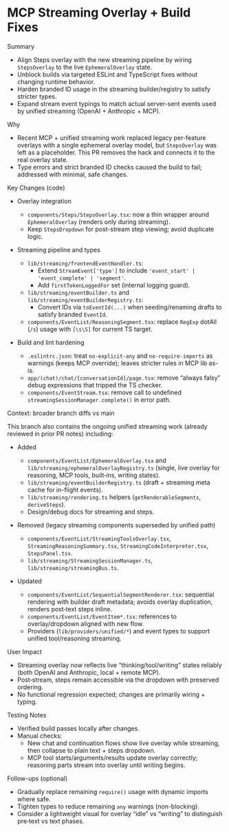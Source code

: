 # MCP Streaming Overlay + Build Fixes

Summary

- Align Steps overlay with the new streaming pipeline by wiring `StepsOverlay` to the live `EphemeralOverlay` state.
- Unblock builds via targeted ESLint and TypeScript fixes without changing runtime behavior.
- Harden branded ID usage in the streaming builder/registry to satisfy stricter types.
- Expand stream event typings to match actual server-sent events used by unified streaming (OpenAI + Anthropic + MCP).

Why

- Recent MCP + unified streaming work replaced legacy per-feature overlays with a single ephemeral overlay model, but `StepsOverlay` was left as a placeholder. This PR removes the hack and connects it to the real overlay state.
- Type errors and strict branded ID checks caused the build to fail; addressed with minimal, safe changes.

Key Changes (code)

- Overlay integration
  - `components/Steps/StepsOverlay.tsx`: now a thin wrapper around `EphemeralOverlay` (renders only during streaming).
  - Keep `StepsDropdown` for post-stream step viewing; avoid duplicate logic.

- Streaming pipeline and types
  - `lib/streaming/frontendEventHandler.ts`:
    - Extend `StreamEvent['type']` to include `'event_start' | 'event_complete' | 'segment'`.
    - Add `firstTokenLoggedFor` set (internal logging guard).
  - `lib/streaming/eventBuilder.ts` and `lib/streaming/eventBuilderRegistry.ts`:
    - Convert IDs via `toEventId(...)` when seeding/renaming drafts to satisfy branded `EventId`.
  - `components/EventList/ReasoningSegment.tsx`: replace `RegExp` dotAll (`/s`) usage with `[\s\S]` for current TS target.

- Build and lint hardening
  - `.eslintrc.json`: treat `no-explicit-any` and `no-require-imports` as warnings (keeps MCP override); leaves stricter rules in MCP lib as-is.
  - `app/(chat)/chat/[conversationId]/page.tsx`: remove “always falsy” debug expressions that tripped the TS checker.
  - `components/EventStream.tsx`: remove call to undefined `streamingSessionManager.complete()` in error path.

Context: broader branch diffs vs main

This branch also contains the ongoing unified streaming work (already reviewed in prior PR notes) including:

- Added
  - `components/EventList/EphemeralOverlay.tsx` and `lib/streaming/ephemeralOverlayRegistry.ts` (single, live overlay for reasoning, MCP tools, built‑ins, writing states).
  - `lib/streaming/eventBuilderRegistry.ts` (draft + streaming meta cache for in-flight events).
  - `lib/streaming/rendering.ts` helpers (`getRenderableSegments`, `deriveSteps`).
  - Design/debug docs for streaming and steps.

- Removed (legacy streaming components superseded by unified path)
  - `components/EventList/StreamingToolsOverlay.tsx`, `StreamingReasoningSummary.tsx`, `StreamingCodeInterpreter.tsx`, `StepsPanel.tsx`.
  - `lib/streaming/StreamingSessionManager.ts`, `lib/streaming/streamingBus.ts`.

- Updated
  - `components/EventList/SequentialSegmentRenderer.tsx`: sequential rendering with builder draft metadata; avoids overlay duplication, renders post‑text steps inline.
  - `components/EventList/EventItem*.tsx`: references to overlay/dropdown aligned with new flow.
  - Providers (`lib/providers/unified/*`) and event types to support unified tool/reasoning streaming.

User Impact

- Streaming overlay now reflects live “thinking/tool/writing” states reliably (both OpenAI and Anthropic, local + remote MCP).
- Post‑stream, steps remain accessible via the dropdown with preserved ordering.
- No functional regression expected; changes are primarily wiring + typing.

Testing Notes

- Verified build passes locally after changes.
- Manual checks:
  - New chat and continuation flows show live overlay while streaming, then collapse to plain text + steps dropdown.
  - MCP tool starts/arguments/results update overlay correctly; reasoning parts stream into overlay until writing begins.

Follow-ups (optional)

- Gradually replace remaining `require()` usage with dynamic imports where safe.
- Tighten types to reduce remaining `any` warnings (non-blocking).
- Consider a lightweight visual for overlay “idle” vs “writing” to distinguish pre‑text vs text phases.

